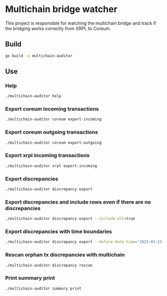 # Multichain bridge watcher

This project is responsible for watching the multichain bridge and track if the bridging works
correctly from XRPL to Coreum.

## Build

```bash
go build -o multichain-auditor
```

## Use

### Help

```bash
./multichain-auditor help
```

### Export coreum incoming transactions

```bash
./multichain-auditor coreum export-incoming
```

### Export coreum outgoing transactions

```bash
./multichain-auditor coreum export-outgoing 
```

### Export xrpl incoming transactions

```bash
./multichain-auditor xrpl export-incoming
```

### Export discrepancies

```bash
./multichain-auditor discrepancy export
```

### Export discrepancies and include rows even if there are no discrepancies

```bash
./multichain-auditor discrepancy export --include-all=true
```

### Export discrepancies with time boundaries

```bash
./multichain-auditor discrepancy export --before-date-time="2023-03-23 00:00:00" --after-date-time="2023-01-01 00:00:00"
```

### Rescan orphan tx discrepancies with multichain

```bash
./multichain-auditor discrepancy rescan
```

### Print summary print

```bash
./multichain-auditor summary print
```


